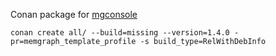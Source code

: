 Conan package for [mgconsole](https://github.com/memgraph/mgconsole/tree/master)

```
conan create all/ --build=missing --version=1.4.0 -pr=memgraph_template_profile -s build_type=RelWithDebInfo
```
